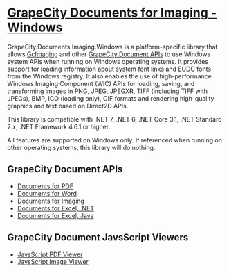 # [GrapeCity Documents for Imaging - Windows](https://www.grapecity.com/documents-api-imaging)

GrapeCity.Documents.Imaging.Windows is a platform-specific library that allows
[GcImaging](https://www.grapecity.com/documents-api-imaging) and other 
[GrapeCity Document APIs](https://www.grapecity.com/documents-api)
to use Windows system APIs when running on Windows operating systems.
It provides support for loading information about system font links and EUDC fonts from the Windows registry.
It also enables the use of high-performance Windows Imaging Component (WIC) APIs for
loading, saving, and transforming images in PNG, JPEG, JPEGXR, TIFF (including
TIFF with JPEGs), BMP, ICO (loading only), GIF formats and rendering
high-quality graphics and text based on Direct2D APIs.

This library is compatible with .NET 7, .NET 6, .NET Core 3.1, .NET Standard 2.x, .NET Framework 4.6.1 or higher. 

All features are supported on Windows only. If referenced when running on other operating systems, this library will do nothing.

## GrapeCity Document APIs
- [Documents for PDF](https://www.grapecity.com/documents-api-pdf)
- [Documents for Word](https://www.grapecity.com/documents-api-word)
- [Documents for Imaging](https://www.grapecity.com/documents-api-imaging)
- [Documents for Excel, .NET](https://www.grapecity.com/documents-api-excel)
- [Documents for Excel, Java](https://www.grapecity.com/documents-api-excel-java)

## GrapeCity Document JavsScript Viewers
- [JavsScript PDF Viewer](https://www.grapecity.com/documents-api-pdf/javascript-pdf-viewer)
- [JavsScript Image Viewer](https://www.grapecity.com/documents-api-imaging/javascript-image-viewer)
